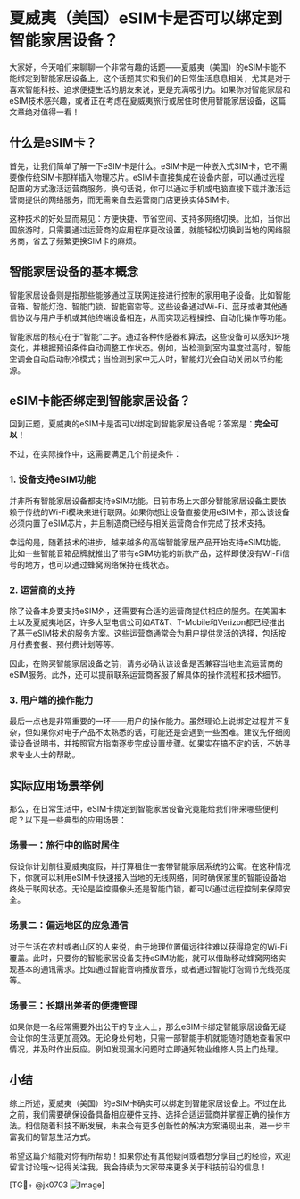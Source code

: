 # 夏威夷（美国）eSIM卡是否可以绑定到智能家居设备？

大家好，今天咱们来聊聊一个非常有趣的话题——夏威夷（美国）的eSIM卡能不能绑定到智能家居设备上。这个话题其实和我们的日常生活息息相关，尤其是对于喜欢智能科技、追求便捷生活的朋友来说，更是充满吸引力。如果你对智能家居和eSIM技术感兴趣，或者正在考虑在夏威夷旅行或居住时使用智能家居设备，这篇文章绝对值得一看！

## 什么是eSIM卡？

首先，让我们简单了解一下eSIM卡是什么。eSIM卡是一种嵌入式SIM卡，它不需要像传统SIM卡那样插入物理芯片。eSIM卡直接集成在设备内部，可以通过远程配置的方式激活运营商服务。换句话说，你可以通过手机或电脑直接下载并激活运营商提供的网络服务，而无需亲自去运营商门店更换实体SIM卡。

这种技术的好处显而易见：方便快捷、节省空间、支持多网络切换。比如，当你出国旅游时，只需要通过运营商的应用程序更改设置，就能轻松切换到当地的网络服务商，省去了频繁更换SIM卡的麻烦。

## 智能家居设备的基本概念

智能家居设备则是指那些能够通过互联网连接进行控制的家用电子设备。比如智能音箱、智能灯泡、智能门锁、智能窗帘等。这些设备通过Wi-Fi、蓝牙或者其他通信协议与用户手机或其他终端设备相连，从而实现远程操控、自动化操作等功能。

智能家居的核心在于“智能”二字。通过各种传感器和算法，这些设备可以感知环境变化，并根据预设条件自动调整工作状态。例如，当检测到室内温度过高时，智能空调会自动启动制冷模式；当检测到家中无人时，智能灯光会自动关闭以节约能源。

## eSIM卡能否绑定到智能家居设备？

回到正题，夏威夷的eSIM卡是否可以绑定到智能家居设备呢？答案是：**完全可以！**

不过，在实际操作中，这需要满足几个前提条件：

### 1. 设备支持eSIM功能
并非所有智能家居设备都支持eSIM功能。目前市场上大部分智能家居设备主要依赖于传统的Wi-Fi模块来进行联网。如果你想让设备直接使用eSIM卡，那么该设备必须内置了eSIM芯片，并且制造商已经与相关运营商合作完成了技术支持。

幸运的是，随着技术的进步，越来越多的高端智能家居产品开始支持eSIM功能。比如一些智能音箱品牌就推出了带有eSIM功能的新款产品，这样即使没有Wi-Fi信号的地方，也可以通过蜂窝网络保持在线状态。

### 2. 运营商的支持
除了设备本身要支持eSIM外，还需要有合适的运营商提供相应的服务。在美国本土以及夏威夷地区，许多大型电信公司如AT&T、T-Mobile和Verizon都已经推出了基于eSIM技术的服务方案。这些运营商通常会为用户提供灵活的选择，包括按月付费套餐、预付费计划等等。

因此，在购买智能家居设备之前，请务必确认该设备是否兼容当地主流运营商的eSIM服务。此外，还可以提前联系运营商客服了解具体的操作流程和技术细节。

### 3. 用户端的操作能力
最后一点也是非常重要的一环——用户的操作能力。虽然理论上说绑定过程并不复杂，但如果你对电子产品不太熟悉的话，可能还是会遇到一些困难。建议先仔细阅读设备说明书，并按照官方指南逐步完成设置步骤。如果实在搞不定的话，不妨寻求专业人士的帮助。

## 实际应用场景举例

那么，在日常生活中，eSIM卡绑定到智能家居设备究竟能给我们带来哪些便利呢？以下是一些典型的应用场景：

### 场景一：旅行中的临时居住
假设你计划前往夏威夷度假，并打算租住一套带智能家居系统的公寓。在这种情况下，你就可以利用eSIM卡快速接入当地的无线网络，同时确保家里的智能设备始终处于联网状态。无论是监控摄像头还是智能门锁，都可以通过远程控制来保障安全。

### 场景二：偏远地区的应急通信
对于生活在农村或者山区的人来说，由于地理位置偏远往往难以获得稳定的Wi-Fi覆盖。此时，只要你的智能家居设备支持eSIM功能，就可以借助移动蜂窝网络实现基本的通讯需求。比如通过智能音响播放音乐，或者通过智能灯泡调节光线亮度等。

### 场景三：长期出差者的便捷管理
如果你是一名经常需要外出公干的专业人士，那么eSIM卡绑定智能家居设备无疑会让你的生活更加高效。无论身处何地，只需一部智能手机就能随时随地查看家中情况，并及时作出反应。例如发现漏水问题时立即通知物业维修人员上门处理。

## 小结

综上所述，夏威夷（美国）的eSIM卡确实可以绑定到智能家居设备上。不过在此之前，我们需要确保设备具备相应硬件支持、选择合适运营商并掌握正确的操作方法。相信随着科技不断发展，未来会有更多创新性的解决方案涌现出来，进一步丰富我们的智慧生活方式。

希望这篇介绍能对你有所帮助！如果你还有其他疑问或者想分享自己的经验，欢迎留言讨论哦～记得关注我，我会持续为大家带来更多关于科技前沿的信息！

[TG💪+ @jx0703 ![Image](https://github.com/user-attachments/assets/dbca1d08-cadb-493c-b0ec-ad6f7a83f270)]